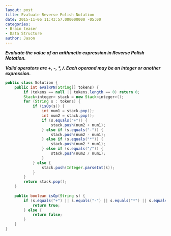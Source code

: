 ```yaml
---
layout: post
title: Evaluate Reverse Polish Notation
date: 2015-11-06 11:43:57.000000000 -05:00
categories:
- Brain teaser
- Data Structure
author: Jason
---
```

<p><strong><em>Evaluate the value of an arithmetic expression in Reverse Polish Notation.<br />

Valid operators are +, -, *, /. Each operand may be an integer or another expression.</em></strong></p>
``` java
public class Solution {
    public int evalRPN(String[] tokens) {
        if (tokens == null || tokens.length == 0) return 0;
        Stack<integer> stack = new Stack<integer>();
        for (String s : tokens) {
            if (isOp(s)) {
                int num1 = stack.pop();
                int num2 = stack.pop();
                if (s.equals("+")) {
                    stack.push(num2 + num1);
                } else if (s.equals("-")) {
                    stack.push(num2 - num1);
                } else if (s.equals("*")) {
                    stack.push(num2 * num1);
                } else if (s.equals("/")) {
                    stack.push(num2 / num1);
                }
            } else {
                stack.push(Integer.parseInt(s));
            }
        }
        return stack.pop();
    }
    
    public boolean isOp(String s) {
        if (s.equals("+") || s.equals("-") || s.equals("*") || s.equals("/")) {
            return true;
        } else {
            return false;
        }
    }
}
```
